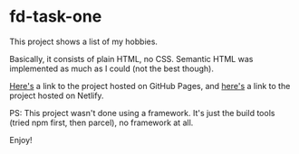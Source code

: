 # fd-task-one
This project shows a list of my hobbies. 

Basically, it consists of plain HTML, no CSS. Semantic HTML was implemented as much as I could (not the best though).

[Here's](https://cdiala.github.io/fd-task-one/) a link to the project hosted on GitHub Pages, and [here's](https://fd-task-one.netlify.app) a link to the project hosted on Netlify.

PS: This project wasn't done using a framework. It's just the build tools (tried npm first, then parcel), no framework at all.

Enjoy!
